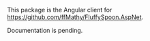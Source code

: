 This package is the Angular client for https://github.com/ffMathy/FluffySpoon.AspNet.

Documentation is pending.
